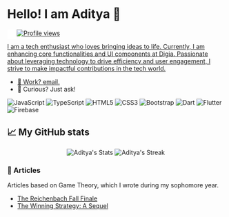 # Hello! I am Aditya 👋
<a href="https://linkedin.com/in/choubeyaditya" target="_blank"><img align="left" alt="Aakarsh B | LinkedIn" width="22px" src="https://github.com/Aakarsh-B/trying-repos/blob/master/linkedin.svg" />

![Profile views](https://komarev.com/ghpvc/?username=choubeyaditya80&label=Profile%20views&color=60598F&style=flat)

<div class="github-introduction">

I am a tech enthusiast who loves bringing ideas to life. Currently, I am enhancing core functionalities and UI components at Digia. Passionate about leveraging technology to drive efficiency and user engagement, I strive to make impactful contributions in the tech world.

</div>

- 💼 Work? <a href="mailto:choubeyaditya80@gmail.com">email.</a>
- 💬 Curious? Just ask!

<div class="badges-intro">

![JavaScript](https://img.shields.io/badge/-JavaScript-000000?style=flat&logo=javascript&logoColor=#F7DF1E)
![TypeScript](https://img.shields.io/badge/-TypeScript-000000?style=flat&logo=typescript&logoColor=#3178C6)
![HTML5](https://img.shields.io/badge/-HTML5-000000?style=flat&logo=html5&logoColor=#E34F26)
![CSS3](https://img.shields.io/badge/-CSS3-000000?style=flat&logo=css3&logoColor=#1572B6)
![Bootstrap](https://img.shields.io/badge/-Bootstrap-000000?style=flat&logo=bootstrap&logoColor=#7952B3)
![Dart](https://img.shields.io/badge/-Dart-000000?style=flat&logo=dart&logoColor=#0175C2)
![Flutter](https://img.shields.io/badge/-Flutter-000000?style=flat&logo=flutter&logoColor=#02569B)
![Firebase](https://img.shields.io/badge/-Firebase-000000?style=flat&logo=firebase&logoColor=#FFCA28)

</div>

## 📈 My GitHub stats

<div class="badges-githubstats">
  <p align="center">
    <img src="https://github-readme-stats.vercel.app/api?username=choubeyaditya80&theme=tokyonight&show_icons=true&hide_border=true&count_private=true&include_all_commits=true" alt="Aditya's Stats" height="165">
    <img src="https://streak-stats.demolab.com?user=choubeyaditya80&theme=tokyonight&hide_border=true&mode=weekly" alt="Aditya's Streak" height="165">
  </p>
</div>

### 📕 Articles
Articles based on Game Theory, which I wrote during my sophomore year.

<!-- ARTICLE-POST-LIST:START -->
- [The Reichenbach Fall Finale](https://medium.com/intellectually-yours/the-reichenbach-fall-finale-219f28ecd6cb)
- [The Winning Strategy: A Sequel](https://medium.com/intellectually-yours/the-winning-strategy-a-sequel-2659694c5d6d)
<!-- ARTICLE-POST-LIST:END -->

<!---
choubeyaditya80/choubeyaditya80 is a ✨ special ✨ repository because its `README.md` (this file) appears on your GitHub profile.
You can click the Preview link to take a look at your changes.
--->
